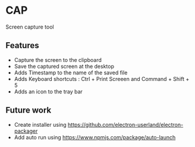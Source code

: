 # CAP
Screen capture tool

## Features 

- Capture the screen to the clipboard
- Save the captured screen at the desktop
- Adds Timestamp to the name of the saved file
- Adds Keyboard shortcuts : Ctrl + Print Screeen and Command + Shift + 5 
- Adds an icon to the tray bar 

## Future work

- Create installer using https://github.com/electron-userland/electron-packager
- Add auto run using https://www.npmjs.com/package/auto-launch
